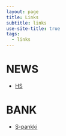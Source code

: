 ```yaml
---
layout: page
title: Links
subtitle: links
use-site-title: true
tags:
  - links
---
```


# NEWS

- [HS](https://www.hs.fi/)

# BANK

- [S-pankki](https://www.s-pankki.fi/)
